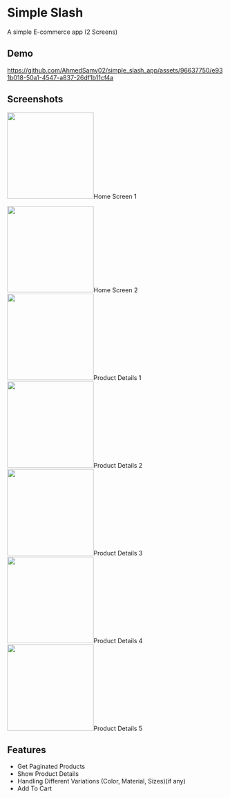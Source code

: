 
# Simple Slash

A simple E-commerce app (2 Screens)



## Demo

https://github.com/AhmedSamy02/simple_slash_app/assets/96637750/e931b018-50a1-4547-a837-26df1b11cf4a




## Screenshots

<img src = "https://github.com/AhmedSamy02/simple_slash_app/assets/96637750/0170635b-2426-48fd-bde5-f4d66e60165d" height = 200 width = 200>Home Screen 1</img>

<img src = "https://github.com/AhmedSamy02/simple_slash_app/assets/96637750/30bdbaeb-4287-4e71-914d-7b6150ecde95" height = 200 width = 200>Home Screen 2</img>
<img src = "https://github.com/AhmedSamy02/simple_slash_app/assets/96637750/b4b659c9-e9b8-4295-8f22-0f7409eecb93" height = 200 width = 200>Product Details 1</img>
<img src = "https://github.com/AhmedSamy02/simple_slash_app/assets/96637750/23317a7d-96ae-4b57-aacb-ad9ed5f30267" height = 200 width = 200>Product Details 2</img>
<img src = "https://github.com/AhmedSamy02/simple_slash_app/assets/96637750/68c43453-37de-4cf1-b23e-cac0d73a1307" height = 200 width = 200>Product Details 3</img>
<img src = "https://github.com/AhmedSamy02/simple_slash_app/assets/96637750/1eb4d993-9a04-4768-9bb9-a3fda6d7110a" height = 200 width = 200>Product Details 4</img>
<img src = "https://github.com/AhmedSamy02/simple_slash_app/assets/96637750/2ec17b13-5da3-4645-8fac-486f0dbc3916" height = 200 width = 200>Product Details 5</img>




## Features

- Get Paginated Products
- Show Product Details
- Handling Different Variations (Color, Material, Sizes)(if any)
- Add To Cart

